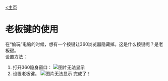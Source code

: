 [<主页](//momonorthy.github.io/article)<br>
# 老板键的使用
在“偷玩”电脑的时候，想有一个按键让360浏览器隐藏掉。这是什么按键呢？是老板键。<br>
设置方法：
1. 打开360隐身窗口：
![图片无法显示](https://raw.githubusercontent.com/momoNorthy/article/master/img/laobanjian-1.bmp)
2. 设置老板键。
![图片无法显示](https://raw.githubusercontent.com/momoNorthy/article/master/img/laobanjian-2.bmp)
完成了！
